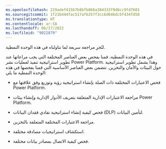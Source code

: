 ```yaml
---
ms.openlocfilehash: 219adef415b7b8bfb866a384333f9d6cc9fd7601
ms.sourcegitcommit: 1f21b444fac517af6257f3cc6d64bdc5f434fd58
ms.translationtype: HT
ms.contentlocale: ar-SA
ms.lasthandoff: 06/17/2022
ms.locfileid: "9022879"
---
```

لنُجرِ مراجعة سريعة لما تناولناه في هذه الوحدة النمطية.

في هذه الوحدة النمطية، قمنا بفحص بعض العناصر المختلفة التي يجب مراعاتها عند تطوير استراتيجية تنفيذ لعمليات نشر Power Platform. وهذا يشمل تطوير استراتيجية حول البيئات والأمان والتخزين. تتضمن بعض العناصر الأساسية التي قمنا بفحصها في هذه الوحدة النمطية ما يلي:

-   فحص الاعتبارات المختلفة ذات الصلة بإنشاء استراتيجية رؤية وتوزيع وفق علاقتها مع Power Platform.

-   مراجعة الاعتبارات الإدارية المتعلقة بتعريف الأدوار الإدارية وإنشاء بيئات Power Platform.

-   فحص كيفية إنشاء استراتيجية تفادي فقدان البيانات (DLP) لتأمين البيانات.

-   مراجعة الاعتبارات المختلفة المتعلقة بالتخزين.

-   استكشاف استراتيجيات مصادقة مختلفة.

-   فحص كيفية الاتصال بمصادر بيانات مختلفة.

